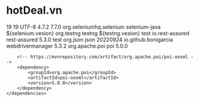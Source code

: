 # hotDeal.vn
<properties>
        <maven.compiler.source>19</maven.compiler.source>
        <maven.compiler.target>19</maven.compiler.target>
        <project.build.sourceEncoding>UTF-8</project.build.sourceEncoding>
        <selenium.vesion>4.7.2</selenium.vesion>
        <testng.vesion>7.7.0</testng.vesion>
    </properties>
    <dependencies>
        <!-- https://mvnrepository.com/artifact/org.seleniumhq.selenium/selenium-java -->
        <dependency>
            <groupId>org.seleniumhq.selenium</groupId>
            <artifactId>selenium-java</artifactId>
            <version>${selenium.vesion}</version>
        </dependency>
        <!-- https://mvnrepository.com/artifact/org.testng/testng -->
        <dependency>
            <groupId>org.testng</groupId>
            <artifactId>testng</artifactId>
            <version>${testng.vesion}</version>
            <scope>test</scope>
        </dependency>
        <!-- https://mvnrepository.com/artifact/io.rest-assured/rest-assured -->
        <dependency>
            <groupId>io.rest-assured</groupId>
            <artifactId>rest-assured</artifactId>
            <version>5.3.0</version>
            <scope>test</scope>
        </dependency>
        <!-- https://mvnrepository.com/artifact/org.json/json -->
        <dependency>
            <groupId>org.json</groupId>
            <artifactId>json</artifactId>
            <version>20220924</version>
        </dependency>
        <dependency>
            <groupId>io.github.bonigarcia</groupId>
            <artifactId>webdrivermanager</artifactId>
            <version>5.3.2</version>
        </dependency>
        <!-- https://mvnrepository.com/artifact/org.apache.poi/poi -->
        <dependency>
            <groupId>org.apache.poi</groupId>
            <artifactId>poi</artifactId>
            <version>5.0.0</version>
        </dependency>

        <!-- https://mvnrepository.com/artifact/org.apache.poi/poi-ooxml -->
        <dependency>
            <groupId>org.apache.poi</groupId>
            <artifactId>poi-ooxml</artifactId>
            <version>5.0.0</version>
        </dependency>
    </dependencies>
